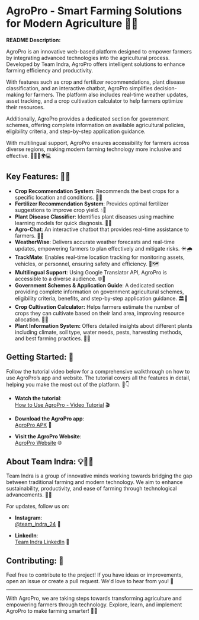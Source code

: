 # AgroPro - Smart Farming Solutions for Modern Agriculture 🌾🤖

**README Description:**

AgroPro is an innovative web-based platform designed to empower farmers by integrating advanced technologies into the agricultural process. Developed by Team Indra, AgroPro offers intelligent solutions to enhance farming efficiency and productivity.

With features such as crop and fertilizer recommendations, plant disease classification, and an interactive chatbot, AgroPro simplifies decision-making for farmers. The platform also includes real-time weather updates, asset tracking, and a crop cultivation calculator to help farmers optimize their resources.

Additionally, AgroPro provides a dedicated section for government schemes, offering complete information on available agricultural policies, eligibility criteria, and step-by-step application guidance.

With multilingual support, AgroPro ensures accessibility for farmers across diverse regions, making modern farming technology more inclusive and effective. 🚜🌱💡🌍💻

## Key Features: 🚜💡

- **Crop Recommendation System**: Recommends the best crops for a specific location and conditions. 🌱🌾  
- **Fertilizer Recommendation System**: Provides optimal fertilizer suggestions to improve crop yield. 💧🌾  
- **Plant Disease Classifier**: Identifies plant diseases using machine learning models for quick diagnosis. 🔬🌿  
- **Agro-Chat**: An interactive chatbot that provides real-time assistance to farmers. 🤖💬  
- **WeatherWise**: Delivers accurate weather forecasts and real-time updates, empowering farmers to plan effectively and mitigate risks. ☀️🌧️  
- **TrackMate**: Enables real-time location tracking for monitoring assets, vehicles, or personnel, ensuring safety and efficiency. 📍🗺️  
- **Multilingual Support**: Using Google Translator API, AgroPro is accessible to a diverse audience. 🌐💬
- **Government Schemes & Application Guide**: A dedicated section providing complete information on government agricultural schemes, eligibility criteria, benefits, and step-by-step application guidance. 🏛️📜
- **Crop Cultivation Calculator:** Helps farmers estimate the number of crops they can cultivate based on their land area, improving resource allocation. 📏🌾
- **Plant Information System:** Offers detailed insights about different plants including climate, soil type, water needs, pests, harvesting methods, and best farming practices. 🌿📘

## Getting Started: 🚀
Follow the tutorial video below for a comprehensive walkthrough on how to use AgroPro’s app and website. The tutorial covers all the features in detail, helping you make the most out of the platform. 🎥👇

- **Watch the tutorial**:  
  [How to Use AgroPro - Video Tutorial](https://www.youtube.com/watch?v=MxAH505KqQE&t=22s) 🎬

- **Download the AgroPro app**:  
  [AgroPro APK](https://apkpure.com/agropro/com.example.agro_pro) 📲

- **Visit the AgroPro Website**:  
  [AgroPro Website](https://teamindra-agro-pro.netlify.app/) 🌐

## About Team Indra: 💡👨‍💻
Team Indra is a group of innovative minds working towards bridging the gap between traditional farming and modern technology. We aim to enhance sustainability, productivity, and ease of farming through technological advancements. 🌿✨

For updates, follow us on:

- **Instagram**:  
  [@team_indra_24](https://www.instagram.com/team_indra_24/) 📸

- **LinkedIn**:  
  [Team Indra LinkedIn](https://www.linkedin.com/company/team-indra-gcek/) 🔗

## Contributing: 🤝
Feel free to contribute to the project! If you have ideas or improvements, open an issue or create a pull request. We'd love to hear from you! 🌱

---

With AgroPro, we are taking steps towards transforming agriculture and empowering farmers through technology. Explore, learn, and implement AgroPro to make farming smarter! 🌾💡
